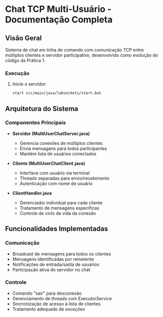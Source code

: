 # Chat TCP Multi-Usuário - Documentação Completa

## Visão Geral
Sistema de chat em linha de comando com comunicação TCP entre múltiplos clientes e servidor participativo, desenvolvido como evolução do código da Prática 1.

### Execução
1. Inicie o servidor:
   ```bash
   start src/main/java/labsockets/start.bat

## Arquitetura do Sistema

### Componentes Principais
- **Servidor (MultiUserChatServer.java)**
    - Gerencia conexões de múltiplos clientes
    - Envia mensagens para todos participantes
    - Mantém lista de usuários conectados

- **Cliente (MultiUserChatClient.java)**
    - Interface com usuário via terminal
    - Threads separadas para envio/recebimento
    - Autenticação com nome de usuário

- **ClientHandler.java**
    - Gerenciador individual para cada cliente
    - Tratamento de mensagens específicas
    - Controle de ciclo de vida da conexão

## Funcionalidades Implementadas

### Comunicação
- Broadcast de mensagens para todos os clientes
- Mensagens identificadas por remetente
- Notificações de entrada/saída de usuários
- Participação ativa do servidor no chat

### Controle
- Comando "sair" para desconexão
- Gerenciamento de threads com ExecutorService
- Sincronização de acesso à lista de clientes
- Tratamento adequado de exceções